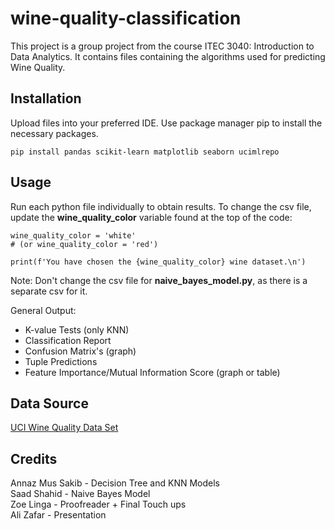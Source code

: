 # wine-quality-classification

This project is a group project from the course ITEC 3040: 
Introduction to Data Analytics. It contains files containing 
the algorithms used for predicting Wine Quality. 

## Installation

Upload files into your preferred IDE. Use package manager pip to install the necessary packages.

```pip install pandas scikit-learn matplotlib seaborn ucimlrepo```

## Usage

Run each python file individually to obtain results. To change the csv file, update the **wine_quality_color** variable
found at the top of the code:

```#select wine quality color data set here ('white' or 'red')
wine_quality_color = 'white' 
# (or wine_quality_color = 'red')

print(f'You have chosen the {wine_quality_color} wine dataset.\n')
```
Note: Don't change the csv file for __naive_bayes_model.py__, as there is a separate csv for it.

General Output:

- K-value Tests (only KNN)
- Classification Report
- Confusion Matrix's (graph)
- Tuple Predictions
- Feature Importance/Mutual Information Score (graph or table)

## Data Source

[UCI Wine Quality Data Set](https://archive.ics.uci.edu/ml/datasets/wine+quality)

## Credits

Annaz Mus Sakib - Decision Tree and KNN Models   
Saad Shahid - Naive Bayes Model   
Zoe Linga - Proofreader + Final Touch ups   
Ali Zafar - Presentation
